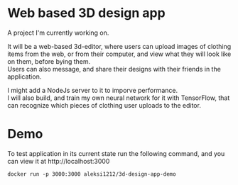 # Web based 3D design app

A project I'm currently working on.  


It will be a web-based 3d-editor, where users can upload images of clothing items from the web, or from their computer, and view what they will look like on them, before bying them.  
Users can also message, and share their designs with their friends in the application.  

I might add a NodeJs server to it to imporve performance.  
I will also build, and train my own neural network for it with TensorFlow, that can recognize which pieces of clothing user uploads to the editor.


# Demo  
To test application in its current state run the following command, and you can view it at http://localhost:3000
```diff
docker run -p 3000:3000 aleksi1212/3d-design-app-demo
````
